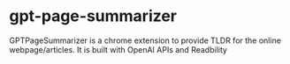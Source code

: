 # gpt-page-summarizer

GPTPageSummarizer is a chrome extension to provide TLDR for the online webpage/articles. It is built with OpenAI APIs and Readbility
